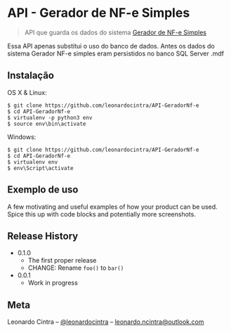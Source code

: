 # API - Gerador de NF-e Simples
> API que guarda os dados do sistema [Gerador de NF-e Simples](https://github.com/leonardocintra/GeradorNF-e)


Essa API apenas substitui o uso do banco de dados. Antes os dados do sistema Gerador NF-e simples eram persistidos no banco SQL Server .mdf


## Instalação

OS X & Linux:

```
$ git clone https://github.com/leonardocintra/API-GeradorNf-e
$ cd API-GeradorNf-e
$ virtualenv -p python3 env
$ source env\bin\activate
```

Windows:

```
$ git clone https://github.com/leonardocintra/API-GeradorNf-e
$ cd API-GeradorNf-e
$ virtualenv env
$ env\Script\activate
```

## Exemplo de uso

A few motivating and useful examples of how your product can be used. Spice this up with code blocks and potentially more screenshots.


## Release History

* 0.1.0
    * The first proper release
    * CHANGE: Rename `foo()` to `bar()`
* 0.0.1
    * Work in progress

## Meta

Leonardo Cintra – [@leonardocintra](https://twitter.com/leonardoncintra) – leonardo.ncintra@outlook.com
